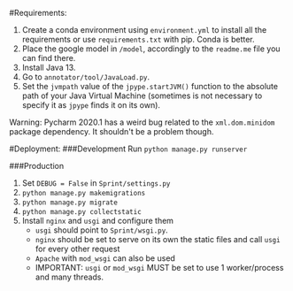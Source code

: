 #Requirements:
1. Create a conda environment using `environment.yml` to install all the requirements or use `requirements.txt` with pip. Conda is better.
2. Place the google model in `/model`, accordingly to the `readme.me` file you can find there.
3. Install Java 13.
4. Go to `annotator/tool/JavaLoad.py`.
5. Set the `jvmpath` value of the `jpype.startJVM()` function to the absolute path of your Java Virtual Machine (sometimes is not necessary to specify it as `jpype` finds it on its own).

Warning: Pycharm 2020.1 has a weird bug related to the `xml.dom.minidom` package dependency. It shouldn't be a problem though.

#Deployment:
###Development
Run `python manage.py runserver`

###Production
1. Set `DEBUG = False` in `Sprint/settings.py`
2. `python manage.py makemigrations`
3. `python manage.py migrate`
4. `python manage.py collectstatic`
5. Install `nginx` and `usgi` and configure them
    * `usgi` should point to `Sprint/wsgi.py`.
    * `nginx` should be set to serve on its own the static files and call `usgi` for every other request
    *  `Apache` with `mod_wsgi` can also be used
    *  IMPORTANT: `usgi` or `mod_wsgi` MUST be set to use 1 worker/process and many threads.